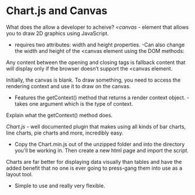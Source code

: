 # Chart.js and Canvas

What does the allow a developer to acheive?
*<canvas* - element that allows you to draw 2D graphics using JavaScript.

- requires two attributes: width and height properties.
  -Can also change the width and height of the <canvas element using the DOM methods:

Any content between the opening and closing tags is fallback content that will display only if the browser doesn’t support the <canvas element.

Initially, the canvas is blank. To draw something, you need to access the rendering context and use it to draw on the canvas.

- Features the getContext() method that returns a render context object.
  -takes one argument which is the type of context.

Explain what the getContext() method does.

*Chart.js* - well documented plugin that makes using all kinds of bar charts, line charts, pie charts and more, incredibly easy.

- Copy the Chart.min.js out of the unzipped folder and into the directory you'll be working in. Then create a new html page and import the script.

Charts are far better for displaying data visually than tables and have the added benefit that no one is ever going to press-gang them into use as a layout tool.

- Simple to use and really very flexible.


